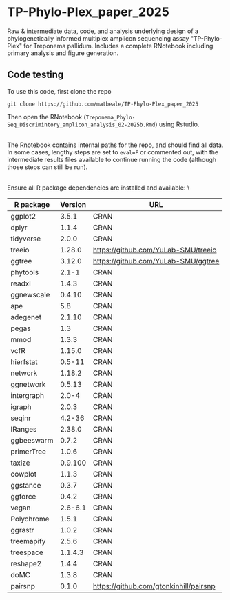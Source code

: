 # TP-Phylo-Plex_paper_2025

Raw & intermediate data, code, and analysis underlying design of a phylogenetically informed multiplex amplicon sequencing assay "TP-Phylo-Plex" for Treponema pallidum. Includes a complete RNotebook including primary analysis and figure generation. 
 
## Code testing
To use this code, first clone the repo
```
git clone https://github.com/matbeale/TP-Phylo-Plex_paper_2025
```
Then open the RNotebook (`Treponema_Phylo-Seq_Discrimintory_amplicon_analysis_02-2025b.Rmd`) using Rstudio.
\
<br />

The Rnotebook contains internal paths for the repo, and should find all data. In some cases, lengthy steps are set to ```eval=F``` or commented out, with the intermediate results files available to continue running the code (although those steps can still be run).


<br />
Ensure all R package dependencies are installed and available:
\

| R package  | Version | URL                                    |
|------------|---------|----------------------------------------|
| ggplot2    | 3.5.1   | CRAN                                   |
| dplyr      | 1.1.4   | CRAN                                   |
| tidyverse  | 2.0.0   | CRAN                                   |
| treeio     | 1.28.0  | https://github.com/YuLab-SMU/treeio    |
| ggtree     | 3.12.0  | https://github.com/YuLab-SMU/ggtree    |
| phytools   | 2.1-1   | CRAN                                   |
| readxl     | 1.4.3   | CRAN                                   |
| ggnewscale | 0.4.10  | CRAN                                   |
| ape        | 5.8     | CRAN                                   |
| adegenet   | 2.1.10  | CRAN                                   |
| pegas      | 1.3     | CRAN                                   |
| mmod       | 1.3.3   | CRAN                                   |
| vcfR       | 1.15.0  | CRAN                                   |
| hierfstat  | 0.5-11  | CRAN                                   |
| network    | 1.18.2  | CRAN                                   |
| ggnetwork  | 0.5.13  | CRAN                                   |
| intergraph | 2.0-4   | CRAN                                   |
| igraph     | 2.0.3   | CRAN                                   |
| seqinr     | 4.2-36  | CRAN                                   |
| IRanges    | 2.38.0  | CRAN                                   |
| ggbeeswarm | 0.7.2   | CRAN                                   |
| primerTree | 1.0.6   | CRAN                                   |
| taxize     | 0.9.100 | CRAN                                   |
| cowplot    | 1.1.3   | CRAN                                   |
| ggstance   | 0.3.7   | CRAN                                   |
| ggforce    | 0.4.2   | CRAN                                   |
| vegan      | 2.6-6.1 | CRAN                                   |
| Polychrome | 1.5.1   | CRAN                                   |
| ggrastr    | 1.0.2   | CRAN                                   |
| treemapify | 2.5.6   | CRAN                                   |
| treespace  | 1.1.4.3 | CRAN                                   |
| reshape2   | 1.4.4   | CRAN                                   |
| doMC       | 1.3.8   | CRAN                                   |
| pairsnp    | 0.1.0   | https://github.com/gtonkinhill/pairsnp |


<br />


